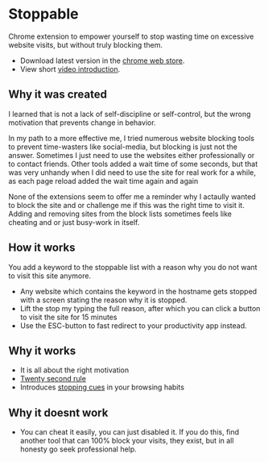 # Stoppable
Chrome extension to empower yourself to stop wasting time on excessive website visits, but without truly blocking them.
* Download latest version in the [chrome web store](https://chrome.google.com/webstore/detail/stoppable/opmhijblhlogdimeabllddogihbijbfj).
* View short [video introduction](https://www.youtube.com/watch?v=oDHp3N0uUPU).

## Why it was created
I learned that is not a lack of self-discipline or self-control, but the wrong motivation that prevents change in behavior.

In my path to a more effective me, I tried numerous website blocking tools to prevent time-wasters like social-media, but blocking is just not the answer. Sometimes I just need to use the websites either professionally or to contact friends. Other tools added a wait time of some seconds, but that was very unhandy when I did need to use the site for real work for a while, as each page reload added the wait time again and again

None of the extensions seem to offer me a reminder why I actaully wanted to block the site and or challenge me if this was the right time to visit it. Adding and removing sites from the block lists sometimes feels like cheating and or just busy-work in itself.

## How it works
You add a keyword to the stoppable list with a reason why you do not want to visit this site anymore.
- Any website which contains the keyword in the hostname gets stopped with a screen stating the reason why it is stopped.
- Lift the stop my typing the full reason, after which you can click a button to visit the site for 15 minutes
- Use the ESC-button to fast redirect to your productivity app instead.

## Why it works
- It is all about the right motivation
- [Twenty second rule](http://www.samuelthomasdavies.com/the-20-second-rule/)
- Introduces [stopping cues](https://www.ted.com/talks/adam_alter_why_our_screens_make_us_less_happy) in your browsing habits

## Why it doesnt work
- You can cheat it easily, you can just disabled it. If you do this, find another tool that can 100% block your visits, they exist, but in all honesty go seek professional help.

